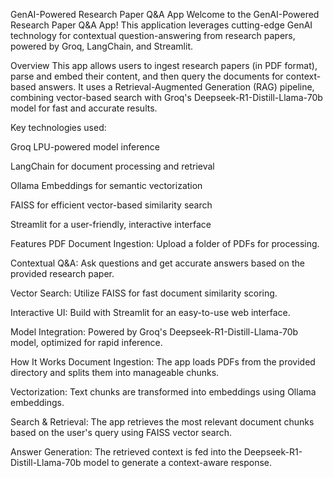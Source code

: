GenAI-Powered Research Paper Q&A App
Welcome to the GenAI-Powered Research Paper Q&A App! This application leverages cutting-edge GenAI technology for contextual question-answering from research papers, powered by Groq, LangChain, and Streamlit.

Overview
This app allows users to ingest research papers (in PDF format), parse and embed their content, and then query the documents for context-based answers. It uses a Retrieval-Augmented Generation (RAG) pipeline, combining vector-based search with Groq's Deepseek-R1-Distill-Llama-70b model for fast and accurate results.

Key technologies used:

Groq LPU-powered model inference

LangChain for document processing and retrieval

Ollama Embeddings for semantic vectorization

FAISS for efficient vector-based similarity search

Streamlit for a user-friendly, interactive interface

Features
PDF Document Ingestion: Upload a folder of PDFs for processing.

Contextual Q&A: Ask questions and get accurate answers based on the provided research paper.

Vector Search: Utilize FAISS for fast document similarity scoring.

Interactive UI: Build with Streamlit for an easy-to-use web interface.

Model Integration: Powered by Groq's Deepseek-R1-Distill-Llama-70b model, optimized for rapid inference.

How It Works
Document Ingestion: The app loads PDFs from the provided directory and splits them into manageable chunks.

Vectorization: Text chunks are transformed into embeddings using Ollama embeddings.

Search & Retrieval: The app retrieves the most relevant document chunks based on the user's query using FAISS vector search.

Answer Generation: The retrieved context is fed into the Deepseek-R1-Distill-Llama-70b model to generate a context-aware response.
